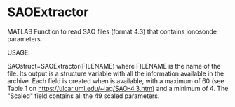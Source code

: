 # SAOExtractor
MATLAB Function to read SAO files (format 4.3) that contains ionosonde parameters.

USAGE:

SAOstruct=SAOExtractor(FILENAME) 
where FILENAME is the name of the file. Its output is a structure variable with
all the information available in the archive. Each field is created when is available, with a maximum of 60 
(see Table 1 on https://ulcar.uml.edu/~iag/SAO-4.3.htm) and a minimum of 4. The "Scaled" field contains all the
49 scaled parameters.
